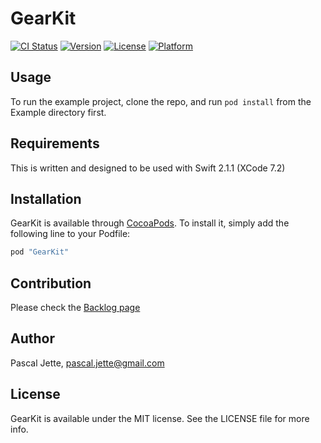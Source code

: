 # GearKit

[![CI Status](http://img.shields.io/travis/pascaljette/GearKit.svg?style=flat)](https://travis-ci.org/pascaljette/GearKit)
[![Version](https://img.shields.io/cocoapods/v/GearKit.svg?style=flat)](http://cocoapods.org/pods/GearKit)
[![License](https://img.shields.io/cocoapods/l/GearKit.svg?style=flat)](http://cocoapods.org/pods/GearKit)
[![Platform](https://img.shields.io/cocoapods/p/GearKit.svg?style=flat)](http://cocoapods.org/pods/GearKit)

## Usage

To run the example project, clone the repo, and run `pod install` from the Example directory first.

## Requirements

This is written and designed to be used with Swift 2.1.1 (XCode 7.2)

## Installation

GearKit is available through [CocoaPods](http://cocoapods.org). To install
it, simply add the following line to your Podfile:

```ruby
pod "GearKit"
```

## Contribution

Please check the [Backlog page](https://pjette.backlogtool.com/find/GK_1)

## Author

Pascal Jette, pascal.jette@gmail.com

## License

GearKit is available under the MIT license. See the LICENSE file for more info.

